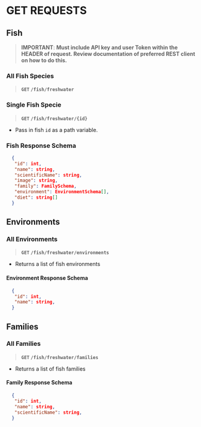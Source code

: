 # GET REQUESTS

## Fish
> **IMPORTANT**:
> **Must include API key and user Token within the HEADER of request. Review documentation of preferred REST client on how to do this.**

### All Fish Species

> **`GET` `/fish/freshwater`**

<!-- #### Query Parameters

- **`family`**
  - **Type: String**
  - Fish family (e.g. sunfish)
    - `/fish/freshwater?family=sunfish`
- **`environments`**
  - **Type: String**
  - Environments/Locations of fish (e.g. stream)
  - Comma-delimited string for multiple inputs
    - `/fish/freshwater?environments=stream,lake` -->

### Single Fish Specie

> **`GET` `/fish/freshwater/{id}`**

- Pass in fish `id` as a path variable.

### Fish Response Schema

```json
  {
   "id": int,
   "name": string,
   "scientificName": string,
   "image": string,
   "family": FamilySchema,
   "environment": EnvironmentSchema[],
   "diet": string[]
  }
```

## Environments

### All Environments

> **`GET` `/fish/freshwater/environments`**

- Returns a list of fish environments

#### Environment Response Schema

```json
  {
   "id": int,
   "name": string,
  }
```

## Families

### All Families

> **`GET` `/fish/freshwater/families`**

- Returns a list of fish families

#### Family Response Schema

```json
  {
   "id": int,
   "name": string,
   "scientificName": string,
  }
```

